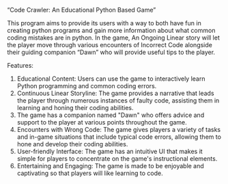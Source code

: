 “Code Crawler: An Educational Python Based Game”

This program aims to provide its users with a way to both have fun in creating python programs and gain more information about what common coding mistakes are in python. In the game, An Ongoing Linear story will let the player move through various encounters of Incorrect Code alongside their guiding companion “Dawn”  who will provide useful tips to the player.

Features:
1. Educational Content: Users can use the game to interactively learn Python programming and common coding errors.
2. Continuous Linear Storyline: The game provides a narrative that leads the player through numerous instances of faulty code, assisting them in learning and honing their coding abilities.
3. The game has a companion named "Dawn" who offers advice and support to the player at various points throughout the game.
4. Encounters with Wrong Code: The game gives players a variety of tasks and in-game situations that include typical code errors, allowing them to hone and develop their coding abilities.
5. User-friendly Interface: The game has an intuitive UI that makes it simple for players to concentrate on the game's instructional elements.
6. Entertaining and Engaging: The game is made to be enjoyable and captivating so that players will like learning to code.
